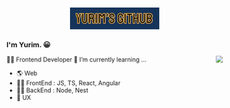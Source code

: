 <p align="center">
  <img src="https://github.com/yurim22/yurim22/blob/main/svg-animation/yurim-github.gif" alt="svg-animation" />
</p>

### I'm Yurim. 😀

<img align="right" src="https://github-readme-stats.vercel.app/api?username=yurim22&hide=contribs,prs&show_icons=true&theme=radical">

👩‍💻 Frontend Developer
🌱 I’m currently learning ...

- 🌎 Web
- 🏄‍♀️ FrontEnd : JS, TS, React, Angular
- 🧗‍♀️ BackEnd : Node, Nest
- 🌸 UX
